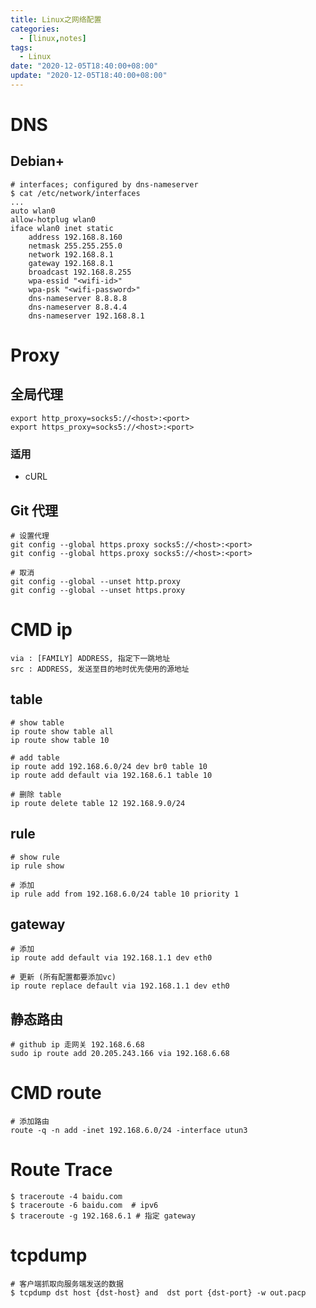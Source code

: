 ```yaml
---
title: Linux之网络配置
categories: 
  - [linux,notes]
tags:
  - Linux
date: "2020-12-05T18:40:00+08:00"
update: "2020-12-05T18:40:00+08:00"
---
```


# DNS

## Debian+

```shell
# interfaces; configured by dns-nameserver
$ cat /etc/network/interfaces
...
auto wlan0
allow-hotplug wlan0
iface wlan0 inet static
	address 192.168.8.160
	netmask 255.255.255.0
	network 192.168.8.1
	gateway 192.168.8.1
	broadcast 192.168.8.255
	wpa-essid "<wifi-id>"
	wpa-psk "<wifi-password>"
	dns-nameserver 8.8.8.8
	dns-nameserver 8.8.4.4
	dns-nameserver 192.168.8.1
```

# Proxy

## 全局代理

```shell
export http_proxy=socks5://<host>:<port>
export https_proxy=socks5://<host>:<port>
```

### 适用

- cURL

## Git 代理

```shell
# 设置代理
git config --global https.proxy socks5://<host>:<port>
git config --global https.proxy socks5://<host>:<port>

# 取消
git config --global --unset http.proxy
git config --global --unset https.proxy
```

# CMD ip

```shell
via : [FAMILY] ADDRESS, 指定下一跳地址
src : ADDRESS, 发送至目的地时优先使用的源地址
```

## table

```shell
# show table
ip route show table all
ip route show table 10

# add table
ip route add 192.168.6.0/24 dev br0 table 10
ip route add default via 192.168.6.1 table 10

# 删除 table
ip route delete table 12 192.168.9.0/24
```

## rule

```shell
# show rule
ip rule show

# 添加
ip rule add from 192.168.6.0/24 table 10 priority 1
```

## gateway

```shell
# 添加
ip route add default via 192.168.1.1 dev eth0

# 更新 (所有配置都要添加vc)
ip route replace default via 192.168.1.1 dev eth0
```

## 静态路由

```shell
# github ip 走网关 192.168.6.68 
sudo ip route add 20.205.243.166 via 192.168.6.68 
```

# CMD route

```shell
# 添加路由
route -q -n add -inet 192.168.6.0/24 -interface utun3
```

# Route Trace

```shell
$ traceroute -4 baidu.com
$ traceroute -6 baidu.com  # ipv6
$ traceroute -g 192.168.6.1 # 指定 gateway
```

# tcpdump

```shell
# 客户端抓取向服务端发送的数据
$ tcpdump dst host {dst-host} and  dst port {dst-port} -w out.pacp
```

